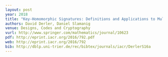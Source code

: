 ```yaml
---
layout: post
year: 2018
title: "Key-Homomorphic Signatures: Definitions and Applications to Multiparty Signatures and Non-Interactive Zero-Knowledge"
authors: David Derler, Daniel Slamanig
venue: Designs, Codes and Cryptography
vurl: http://www.springer.com/mathematics/journal/10623
pdf: http://eprint.iacr.org/2016/792.pdf
web: http://eprint.iacr.org/2016/792
bib: http://dblp.uni-trier.de/rec/bibtex/journals/iacr/DerlerS16a
---
```


